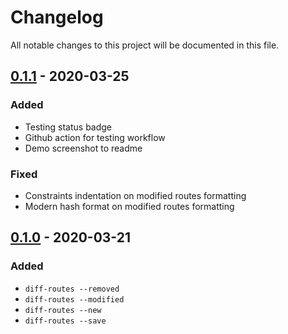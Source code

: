 # Changelog
All notable changes to this project will be documented in this file.


## [0.1.1] - 2020-03-25
### Added
- Testing status badge
- Github action for testing workflow
- Demo screenshot to readme

### Fixed
- Constraints indentation on modified routes formatting
- Modern hash format on modified routes formatting


## [0.1.0] - 2020-03-21
### Added
- `diff-routes --removed`
- `diff-routes --modified`
- `diff-routes --new`
- `diff-routes --save`


[Unreleased]: https://github.com/styd/pry-diff-routes/compare/v0.1.1...HEAD
[0.1.1]: https://github.com/styd/pry-diff-routes/compare/v0.1.0...v0.1.1
[0.1.0]: https://github.com/styd/pry-diff-routes/releases/tag/v0.1.0
